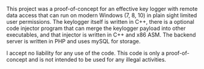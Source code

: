 This project was a proof-of-concept for an effective key logger with remote data access that can run on modern Windows (7, 8, 10) in plain sight limited user permissions.
The keylogger itself is written in C++, there is a optional code injector program that can merge the keylogger payload into other executables, and that injector is written in C++ and x86 ASM.
The backend server is written in PHP and uses mySQL for storage.

I accept no liability for any use of the code. This code is only a proof-of-concept and is not intended to be used for any illegal activities.